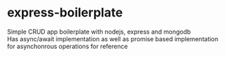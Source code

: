 # express-boilerplate
Simple CRUD app boilerplate with nodejs, express and mongodb
</br>
Has async/await implementation as well as promise based implementation for asynchonrous operations for reference

